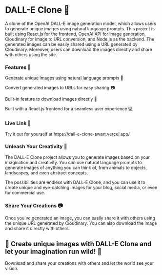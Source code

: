 <h1>DALL-E Clone 🤖</h1> 
A clone of the OpenAI DALL-E image generation model, which allows users to generate unique images using natural language prompts. This project is built using React.js for the frontend, OpenAI API for image generation, Cloudinary for image to URL conversion, and Node.js as the backend. The generated images can be easily shared using a URL generated by Cloudinary. Moreover, users can download the images directly and share with others using the site.  

<h3>Features 🚀</h3>  


Generate unique images using natural language prompts 💬

Convert generated images to URLs for easy sharing 📷

Built-in feature to download images directly 💾 

Built with a React.js frontend for a seamless user experience 💻   



 <h3>Live Link 🔗</h3>   
Try it out for yourself at https://dall-e-clone-swart.vercel.app/





<h3>Unleash Your Creativity 🎨</h3>
The DALL-E Clone project allows you to generate images based on your imagination and creativity. You can use natural language prompts to generate images of anything you can think of, from animals to objects, landscapes, and even abstract concepts.  

The possibilities are endless with DALL-E Clone, and you can use it to create unique and eye-catching images for your blog, social media, or even for commercial use.

<h3>Share Your Creations 📷</h3>
Once you've generated an image, you can easily share it with others using the unique URL generated by Cloudinary. You can also download the image and share it directly with others.   




<h2>🎉 Create unique images with DALL-E Clone and let your imagination run wild! 🌈 </h2> 

Download and share your creations with others and let the world see your vision.
